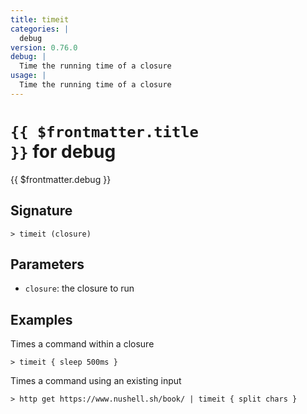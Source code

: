 ```yaml
---
title: timeit
categories: |
  debug
version: 0.76.0
debug: |
  Time the running time of a closure
usage: |
  Time the running time of a closure
---
```


# <code>{{ $frontmatter.title }}</code> for debug

<div class='command-title'>{{ $frontmatter.debug }}</div>

## Signature

```> timeit (closure)```

## Parameters

 -  `closure`: the closure to run

## Examples

Times a command within a closure
```shell
> timeit { sleep 500ms }
```

Times a command using an existing input
```shell
> http get https://www.nushell.sh/book/ | timeit { split chars }
```
